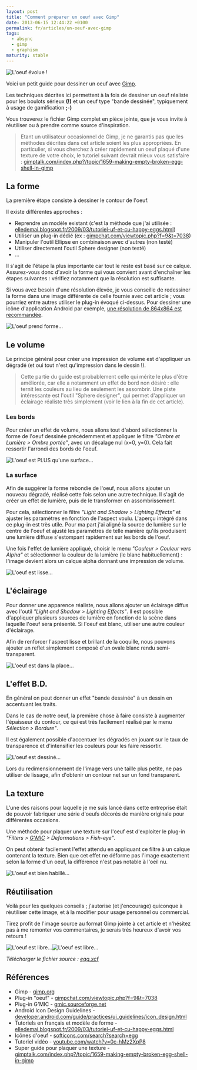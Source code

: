 ```yaml
---
layout: post
title: "Comment préparer un oeuf avec Gimp"
date: 2013-06-15 12:44:22 +0100
permalink: fr/articles/un-oeuf-avec-gimp
tags:
  - absync
  - gimp
  - graphism
maturity: stable
---
```


![L'oeuf évolue !](/assets/blog/egg-evolution_0.png)

Voici un petit guide pour dessiner un oeuf avec [Gimp](http://www.gimp.org/).

Les techniques décrites ici permettent à la fois de dessiner un oeuf réaliste pour les boulots sérieux **(!)** et un oeuf type "bande dessinée", typiquement à usage de gamification **;-)**

Vous trouverez le fichier Gimp complet en pièce jointe, que je vous invite à réutiliser ou à prendre comme source d'inspiration.

> Etant un utilisateur occasionnel de Gimp, je ne garantis pas que les méthodes décrites dans cet article soient les plus appropriées.
> En particulier, si vous cherchez à créer rapidement un oeuf plaqué d'une texture de votre choix, le tutoriel suivant devrait mieux vous satisfaire : [gimptalk.com/index.php?/topic/1659-making-empty-broken-egg-shell-in-gimp](http://www.gimptalk.com/index.php?/topic/1659-making-empty-broken-egg-shell-in-gimp/)


## La forme

La première étape consiste à dessiner le contour de l'oeuf.

Il existe différentes approches :

- Reprendre un modèle existant (c'est la méthode que j'ai utilisée : [elledemai.blogspot.fr/2009/03/tutoriel-uf-et-cu-happy-eggs.html](http://elledemai.blogspot.fr/2009/03/tutoriel-uf-et-cu-happy-eggs.html))
- Utiliser un plug-in dédié (ex : [gimpchat.com/viewtopic.php?f=9&t=7038](http://www.gimpchat.com/viewtopic.php?f=9&t=7038))
- Manipuler l'outil Ellipse en combinaison avec d'autres (non testé)
- Utiliser directement l'outil Sphere designer (non testé)
- ...

Il s'agit de l'étape la plus importante car tout le reste est basé sur ce calque.
Assurez-vous donc d'avoir la forme qui vous convient avant d'enchaîner les étapes suivantes : vérifiez notamment que la résolution est suffisante.

Si vous avez besoin d'une résolution élevée, je vous conseille de redessiner la forme dans une image différente de celle fournie avec cet article ; vous pourriez entre autres utiliser le plug-in évoqué ci-dessus.
Pour dessiner une icône d'application Android par exemple, [une résolution de 864x864 est recommandée](https://developer.android.com/guide/practices/ui_guidelines/icon_design.html#design-tips).

![L'oeuf prend forme...](/assets/blog/shape.png)


## Le volume

Le principe général pour créer une impression de volume est d'appliquer un dégradé (et oui tout n'est qu'impression dans le dessin !).

> Cette partie du guide est probablement celle qui mérite le plus d'être améliorée, car elle a notamment un effet de bord non désiré : elle ternit les couleurs au lieu de seulement les assombrir. Une piste intéressante est l'outil "Sphere designer", qui permet d'appliquer un éclairage réaliste très simplement (voir le lien à la fin de cet article).


### Les bords

Pour créer un effet de volume, nous allons tout d'abord sélectionner la forme de l'oeuf dessinée précédemment et appliquer le filtre _"Ombre et Lumière > Ombre portée"_, avec un décalage nul (x=0, y=0).
Cela fait ressortir l'arrondi des bords de l'oeuf.

![L'oeuf est PLUS qu'une surface...](/assets/blog/pictures/edges.png)


### La surface

Afin de suggérer la forme rebondie de l'oeuf, nous allons ajouter un nouveau dégradé, réalisé cette fois selon une autre technique.
Il s'agit de créer un effet de lumière, puis de le transformer en assombrissement.

Pour cela, sélectionner le filtre _"Light and Shadow > Lighting Effects"_ et ajuster les paramètres en fonction de l'aspect voulu. L'aperçu intégré dans ce plug-in est très utile.
Pour ma part j'ai aligné la source de lumière sur le centre de l'oeuf et ajusté les paramètres de telle manière qu'ils produisent une lumière diffuse s'estompant rapidement sur les bords de l'oeuf.

Une fois l'effet de lumière appliqué, choisir le menu _"Couleur > Couleur vers Alpha"_ et sélectionner la couleur de la lumière (le blanc habituellement) : l'image devient alors un calque alpha donnant une impression de volume.

![L'oeuf est lisse...](/assets/blog/pictures/lighting-shadow.png)


## L'éclairage

Pour donner une apparence réaliste, nous allons ajouter un éclairage diffus avec l'outil _"Light and Shadow > Lighting Effects"_.
Il est possible d'appliquer plusieurs sources de lumière en fonction de la scène dans laquelle l'oeuf sera présenté. Si l'oeuf est blanc, utiliser une autre couleur d'éclairage.

Afin de renforcer l'aspect lisse et brillant de la coquille, nous pouvons ajouter un reflet simplement composé d'un ovale blanc rendu semi-transparent.

![L'oeuf est dans la place...](/assets/blog/pictures/lighting.png)


## L'effet B.D.

En général on peut donner un effet "bande dessinée" à un dessin en accentuant les traits.

Dans le cas de notre oeuf, la première chose à faire consiste à augmenter l'épaisseur du contour, ce qui est très facilement réalisé par le menu _Sélection > Bordure"_.

Il est également possible d'accentuer les dégradés en jouant sur le taux de transparence et d'intensifier les couleurs pour les faire ressortir.

![L'oeuf est dessiné...](/assets/blog/pictures/cartoon.png)

Lors du redimensionnement de l'image vers une taille plus petite, ne pas utiliser de lissage, afin d'obtenir un contour net sur un fond transparent.


## La texture

L'une des raisons pour laquelle je me suis lancé dans cette entreprise était de pouvoir fabriquer une série d'oeufs décorés de manière originale pour différentes occasions.

Une méthode pour plaquer une texture sur l'oeuf est d'exploiter le plug-in _"Filters > [G'MIC](http://gmic.sourceforge.net/) > Deformations > Fish-eye"_.

On peut obtenir facilement l'effet attendu en appliquant ce filtre à un calque contenant la texture.
Bien que cet effet ne déforme pas l'image exactement selon la forme d'un oeuf, la différence n'est pas notable à l'oeil nu.

![L'oeuf est bien habillé...](/assets/blog/pictures/texture.png)


## Réutilisation

Voilà pour les quelques conseils ; j'autorise (et j'encourage) quiconque à réutiliser cette image, et à la modifier pour usage personnel ou commercial.

Tirez profit de l'image source au format Gimp jointe à cet article et n'hésitez pas à me remonter vos commentaires, je serais très heureux d'avoir vos retours !

![L'oeuf est libre...](/assets/blog/pictures/egg-real.png)![L'oeuf est libre...](/assets/blog/pictures/egg-cartoon.png)

_Télécharger le fichier source : [egg.xcf](/assets/blog/egg.xcf)_


## Références

- Gimp - [gimp.org](http://www.gimp.org/)
- Plug-in "oeuf" - [gimpchat.com/viewtopic.php?f=9&t=7038](http://www.gimpchat.com/viewtopic.php?f=9&t=7038)
- Plug-in G'MIC - [gmic.sourceforge.net](http://gmic.sourceforge.net/)
- Android Icon Design Guidelines - [developer.android.com/guide/practices/ui_guidelines/icon_design.html](https://developer.android.com/guide/practices/ui_guidelines/icon_design.html)
- Tutoriels en français et modèle de forme - [elledemai.blogspot.fr/2009/03/tutoriel-uf-et-cu-happy-eggs.html](http://elledemai.blogspot.fr/2009/03/tutoriel-uf-et-cu-happy-eggs.html)
- Icônes d'oeuf - [softicons.com/search?search=egg](http://www.softicons.com/search?search=egg)
- Tutoriel vidéo - [youtube.com/watch?v=0c-hMz2XpP8](https://www.youtube.com/watch?v=0c-hMz2XpP8)
- Super guide pour plaquer une texture - [gimptalk.com/index.php?/topic/1659-making-empty-broken-egg-shell-in-gimp](http://www.gimptalk.com/index.php?/topic/1659-making-empty-broken-egg-shell-in-gimp/)
